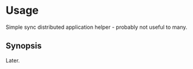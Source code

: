 # Usage

Simple sync distributed application helper - probably not useful to many.

## Synopsis

Later.
